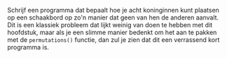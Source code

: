 Schrijf een programma dat
bepaalt hoe je acht koninginnen kunt plaatsen op een schaakbord op zo'n
manier dat geen van hen de anderen aanvalt. Dit is een klassiek probleem
dat lijkt weinig van doen te hebben met dit hoofdstuk, maar als je een
slimme manier bedenkt om het aan te pakken met de `permutations()`
functie, dan zul je zien dat dit een verrassend kort programma is.
